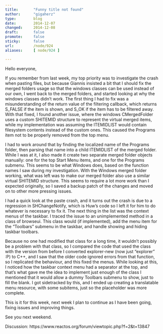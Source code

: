 ```yaml
---
title:       "Funny title not found"
author:      "gigaherz"
type:        blog
date:        2014-12-07
changed:     2014-12-08
draft:       false
promote:     false
sticky:      false
url:         /node/924
aliases:     [ node/924 ]

---
```


<p>Hello everyone,</p>
<p>If you remember from last week, my top priority was to investigate the crash when pasting files, but because Giannis insisted a bit that I should fix the merged folders usage so that the windows classes can be used instead of our own, I went back to the merged folders, and started looking at why the windows classes didn’t work. The first thing I had to fix was a misunderstanding of the return value of the filtering callback, which returns S_FALSE if the item is shown, and S_OK if the item has to be filtered away. With that fixed, I found another issue, where the windows CMergedFolder uses a custom SHITEMID structure to represent the virtual merged items, while my implementation was assuming the ITEMIDLIST would contain filesystem contents instead of the custom ones. This caused the Programs item not to be properly removed from the top menu.</p>
<p>I had to work around that by finding the localized name of the Programs folder, then parsing that name into a child ITEMIDLIST of the merged folder. While I was at it, I also made it create two separate merged folder objects manually: one for the top Start Menu items, and one for the Programs submenu. This seems to be what Windows does, based on the function names I saw during my investigation. With the Windows merged folder working, what was left was to make our merged folder also use a similar virtual SHITEMID structure. This seems to require a lot more work than I expected originally, so I saved a backup patch of the changes and moved on to other more pressing issues.</p>
<p>I had a quick look at the paste crash, and it turns out the crash is due to a regression in SHChangeNotify, which is Huw’s code so I left it for him to do whatever is necessary to fix it. The next thing in the list was the context menus of the taskbar. I traced the issue to an unimplemented method in a class of browseui. This class would (if implemented), add the menu item for the “Toolbars” submenu in the taskbar, and handle showing and hiding taskbar toolbars.</p>
<p>Because no one had modified that class for a long time, it wouldn’t possibly be a problem with that class, so I compared the code that used the class with the version from before I converted explorer-new (now just “explorer” :P) to C++, and I saw that the older code ignored errors from that function, so I replicated the behaviour, and this fixed the menus. While looking at this, I noticed how the taskbar context menu had a separator at the top, and that’s what gave me the idea to implement just enough of the class I mentioned that it would allow a dummy Toolbars submenu to show, just to fill the blank. I got sidetracked by this, and I ended up creating a translatable menu resource, with some subitems, just so the placeholder was more complete.</p>
<p>This is it for this week, next week I plan to continue as I have been going, fixing issues and improving things.</p>
<p>See you next weekend.</p>
<p>Discussion: https://www.reactos.org/forum/viewtopic.php?f=2&amp;t=13847</p>

